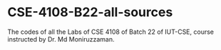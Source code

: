 # CSE-4108-B22-all-sources
The codes of all the Labs of CSE 4108 of Batch 22 of IUT-CSE, course instructed by Dr. Md Moniruzzaman.

